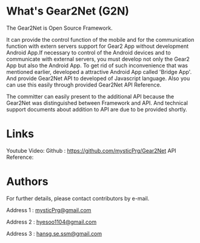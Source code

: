 What's Gear2Net (G2N)
===

The Gear2Net is Open Source Framework. 

It can provide the control function of the mobile and for the communication function with extern servers support for Gear2 App without development Android App.If necessary to control of the Android devices and to communicate with external servers, you must develop not only the Gear2 App but also the Android App. To get rid of such inconvenience that was mentioned earlier, developed a attractive Android App called 'Bridge App'. And provide Gear2Net API to developed of Javascript language. Also you can use this easily through provided Gear2Net API Reference.

The committer can easily present to the additional API because the Gear2Net was distinguished between Framework and API. And technical support documents about addition to API are due to be provided shortly.

Links
===

Youtube Video: 
Github : https://github.com/mysticPrg/Gear2Net
API Reference: 

Authors
===

For further details, please contact contributors by e-mail.

Address 1 : mysticPrg@gmail.com

Address 2 : hyesoo1104@gmail.com

Address 3 : hansg.se.ssm@gmail.com
